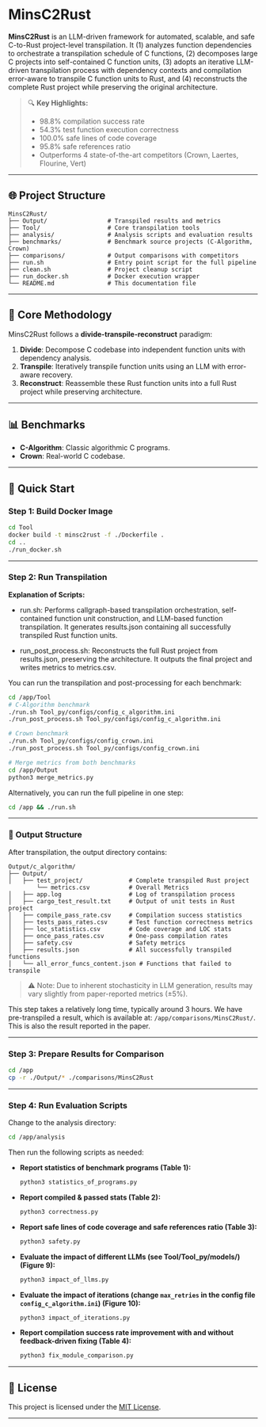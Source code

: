 # MinsC2Rust

**MinsC2Rust** is an LLM-driven framework for automated, scalable, and safe C-to-Rust project-level transpilation. It (1) analyzes function dependencies to orchestrate a transpilation schedule of C functions, (2) decomposes large C projects into self-contained C function units, (3) adopts an iterative LLM-driven transpilation process with dependency contexts and compilation error-aware to transpile C function units to Rust, and (4) reconstructs the complete Rust project while preserving the original architecture.

> 🔍 **Key Highlights:**
> - 98.8% compilation success rate  
> - 54.3% test function execution correctness  
> - 100.0% safe lines of code coverage  
> - 95.8% safe references ratio  
> - Outperforms 4 state-of-the-art competitors (Crown, Laertes, Flourine, Vert)

---

## 🌐 Project Structure

```
MinsC2Rust/
├── Output/                 # Transpiled results and metrics
├── Tool/                   # Core transpilation tools
├── analysis/               # Analysis scripts and evaluation results
├── benchmarks/             # Benchmark source projects (C-Algorithm, Crown)
├── comparisons/            # Output comparisons with competitors
├── run.sh                  # Entry point script for the full pipeline
├── clean.sh                # Project cleanup script
├── run_docker.sh           # Docker execution wrapper
└── README.md               # This documentation file
```

---

## 🧠 Core Methodology

MinsC2Rust follows a **divide-transpile-reconstruct** paradigm:

1. **Divide**: Decompose C codebase into independent function units with dependency analysis.
2. **Transpile**: Iteratively transpile function units using an LLM with error-aware recovery.
3. **Reconstruct**: Reassemble these Rust function units into a full Rust project while preserving architecture.


---

## 📊 Benchmarks

- **C-Algorithm**: Classic algorithmic C programs.
- **Crown**: Real-world C codebase.


---

## 🚀 Quick Start

### Step 1: Build Docker Image

```bash
cd Tool
docker build -t minsc2rust -f ./Dockerfile .
cd ..
./run_docker.sh
```

---

### Step 2: Run Transpilation

**Explanation of Scripts:**

* run.sh: Performs callgraph-based transpilation orchestration, self-contained function unit construction, and LLM-based function transpilation. It generates results.json containing all successfully transpiled Rust function units.

* run_post_process.sh: Reconstructs the full Rust project from results.json, preserving the architecture. It outputs the final project and writes metrics to metrics.csv.

You can run the transpilation and post-processing for each benchmark:

```bash
cd /app/Tool
# C-Algorithm benchmark
./run.sh Tool_py/configs/config_c_algorithm.ini
./run_post_process.sh Tool_py/configs/config_c_algorithm.ini

# Crown benchmark
./run.sh Tool_py/configs/config_crown.ini
./run_post_process.sh Tool_py/configs/config_crown.ini

# Merge metrics from both benchmarks
cd /app/Output
python3 merge_metrics.py
```

Alternatively, you can run the full pipeline in one step:

```bash
cd /app && ./run.sh
```

---

### 🔎 Output Structure

After transpilation, the output directory contains:

```
Output/c_algorithm/
├── Output/
│   ├── test_project/             # Complete transpiled Rust project
        └── metrics.csv           # Overall Metrics
│   ├── app.log                   # Log of transpilation process
│   ├── cargo_test_result.txt     # Output of unit tests in Rust project
│   ├── compile_pass_rate.csv     # Compilation success statistics
│   ├── tests_pass_rates.csv      # Test function correctness metrics
│   ├── loc_statistics.csv        # Code coverage and LOC stats
│   ├── once_pass_rates.csv       # One-pass compilation rates
│   ├── safety.csv                # Safety metrics
│   ├── results.json              # All successfully transpiled functions
│   └── all_error_funcs_content.json # Functions that failed to transpile
```

> ⚠️ Note: Due to inherent stochasticity in LLM generation, results may vary slightly from paper-reported metrics (±5%).

This step takes a relatively long time, typically around 3 hours. We have pre-transpiled a result, which is available at: `/app/comparisons/MinsC2Rust/`. This is also the result reported in the paper.


---

### Step 3: Prepare Results for Comparison

```bash
cd /app
cp -r ./Output/* ./comparisons/MinsC2Rust
```

---

### Step 4: Run Evaluation Scripts

Change to the analysis directory:

```bash
cd /app/analysis
```

Then run the following scripts as needed:

- **Report statistics of benchmark programs (Table 1):**

  ```bash
  python3 statistics_of_programs.py
  ```

- **Report compiled & passed stats (Table 2):**

  ```bash
  python3 correctness.py
  ```

- **Report safe lines of code coverage and safe references ratio (Table 3):**

  ```bash
  python3 safety.py
  ```

- **Evaluate the impact of different LLMs (see Tool/Tool_py/models/) (Figure 9):**

  ```bash
  python3 impact_of_llms.py
  ```

- **Evaluate the impact of iterations (change `max_retries` in the config file `config_c_algorithm.ini`) (Figure 10):**

  ```bash
  python3 impact_of_iterations.py
  ```

- **Report compilation success rate improvement with and without feedback-driven fixing (Table 4):**

  ```bash
  python3 fix_module_comparison.py
  ```

---

## 📜 License

This project is licensed under the [MIT License](LICENSE).

---
